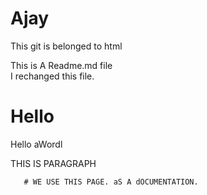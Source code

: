 # Ajay
This git is belonged to  html

This is A Readme.md file   <br>
 I rechanged this file.
     <h1>Hello</h1>
<div>Hello aWordl</div>
       <p>THIS IS PARAGRAPH</p>

       # WE USE THIS PAGE. aS A dOCUMENTATION.
